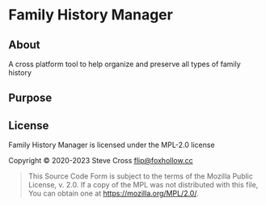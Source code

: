 # Family History Manager

## About

A cross platform tool to help organize and preserve all types of family history

## Purpose


## License

Family History Manager is licensed under the MPL-2.0 license

Copyright © 2020-2023 Steve Cross <flip@foxhollow.cc>

 >  This Source Code Form is subject to the terms of the Mozilla Public
 >  License, v. 2.0. If a copy of the MPL was not distributed with this
 >  file, You can obtain one at https://mozilla.org/MPL/2.0/.
